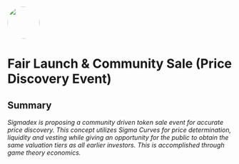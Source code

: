 <img src="https://user-images.githubusercontent.com/33762147/155625647-55c69f06-e0ea-44a8-a425-7aa086c329c5.png" style="border-radius:50%;width:72px;">

# Fair Launch & Community Sale (Price Discovery Event)

## Summary
<em>Sigmadex is proposing a community driven token sale event for accurate price discovery. This concept utilizes Sigma Curves for price determination, liquidity and vesting while giving an opportunity for the public to obtain the same valuation tiers as all earlier investors. This is accomplished through game theory economics.</em>
